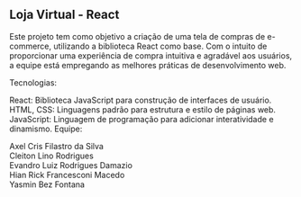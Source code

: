 <h2>Loja Virtual - React</h2>

Este projeto tem como objetivo a criação de uma tela de compras de e-commerce, utilizando a biblioteca React como base. Com o intuito de proporcionar uma experiência de compra intuitiva e agradável aos usuários, a equipe está empregando as melhores práticas de desenvolvimento web.

Tecnologias:

React: Biblioteca JavaScript para construção de interfaces de usuário.
<br>
HTML, CSS: Linguagens padrão para estrutura e estilo de páginas web.
<br>
JavaScript: Linguagem de programação para adicionar interatividade e dinamismo.
Equipe:

Axel Cris Filastro da Silva
<br>
Cleiton Lino Rodrigues
<br>
Evandro Luiz Rodrigues Damazio
<br>
Hian Rick Francesconi Macedo
<br>
Yasmin Bez Fontana
